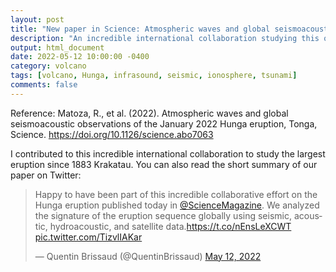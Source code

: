 ```yaml
---
layout: post
title: "New paper in Science: Atmospheric waves and global seismoacoustic observations of the January 2022 Hunga eruption, Tonga"
description: "An incredible international collaboration studying this once in a century event"
output: html_document
date: 2022-05-12 10:00:00 -0400
category: volcano
tags: [volcano, Hunga, infrasound, seismic, ionosphere, tsunami]
comments: false
---
```


Reference:
Matoza, R., et al. (2022). Atmospheric waves and global seismoacoustic observations of the January 2022 Hunga eruption, Tonga, Science. 
<https://doi.org/10.1126/science.abo7063>

I contributed to this incredible international collaboration to study the largest eruption since 1883 Krakatau. You can also read the short summary of our paper on Twitter:

<blockquote class="twitter-tweet"><p lang="en" dir="ltr">Happy to have been part of this incredible collaborative effort on the Hunga eruption published today in <a href="https://twitter.com/ScienceMagazine?ref_src=twsrc%5Etfw">@ScienceMagazine</a>. We analyzed the signature of the eruption sequence globally using seismic, acoustic, hydroacoustic, and satellite data.<a href="https://t.co/nEnsLeXCWT">https://t.co/nEnsLeXCWT</a> <a href="https://t.co/TizvlIAKar">pic.twitter.com/TizvlIAKar</a></p>&mdash; Quentin Brissaud (@QuentinBrissaud) <a href="https://twitter.com/QuentinBrissaud/status/1524812023846080513?ref_src=twsrc%5Etfw">May 12, 2022</a></blockquote> <script async src="https://platform.twitter.com/widgets.js" charset="utf-8"></script>